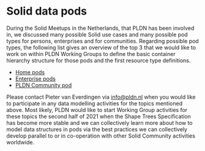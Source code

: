 # Solid data pods

During the Solid Meetups in the Netherlands, that PLDN has been involved in, we discussed many possible Solid use cases and many possible pod types for persons, enterprises and for communities. Regarding possible pod types, the following list gives an overview of the top 3 that we would like to work on within PLDN Working Groups to define the basic container hierarchy structure for those pods and the first resource type definitions.

* [Home pods](https://github.com/pldn/solid-activities/tree/main/solid-data-pods/home-pods)
* [Enterprise pods](https://github.com/pldn/solid-activities/tree/main/solid-data-pods/enterprise-pods)
* [PLDN Community pod](https://github.com/pldn/solid-activities/tree/main/solid-data-pods/pldn-community-pod)

Please contact Pieter van Everdingen via info@pldn.nl when you would like to participate in any data modelling activities for the topics mentioned above. Most likely, PLDN would like to start Working Group activities for these topics the second half of 2021 when the Shape Trees Specification has become more stable and we can collectively learn more about how to model data structures in pods via the best practices we can collectively develop parallel to or in co-operation with other Solid Community activities worldwide. 
